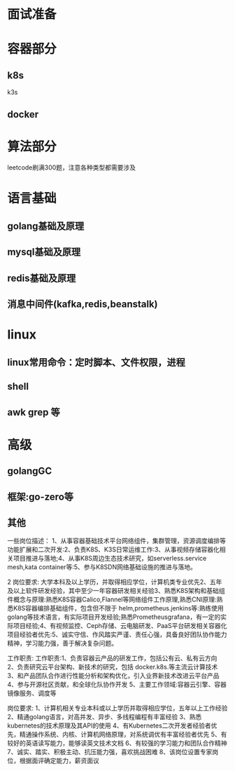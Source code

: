 面试准备
===
# 容器部分
## k8s
k3s
## docker
# 算法部分
leetcode刷满300题，注意各种类型都需要涉及
# 语言基础
## golang基础及原理
## mysql基础及原理
## redis基础及原理
## 消息中间件(kafka,redis,beanstalk)
# linux
## linux常用命令：定时脚本、文件权限，进程
## shell
## awk grep 等
# 高级
## golangGC
## 框架:go-zero等

## 其他
一些岗位描述：
1、从事容器基础技术平台网络组件，集群管理，资源调度编排等功能扩展和二次开发:2、负责K8S、K3S日常运维工作:3、从事视频存储容器化相关项目推进与落地;4、从事K8S周边生态技术研究，如serverless.service mesh,kata container等:5、参与K8SDN网络基础设施的推进与落地。

2 岗位要求:
大学本科及以上学历，并取得相应学位，计算机类专业优先2、五年及以上软件研发经验，其中至少一年容器研发相关经验3、熟悉K8S架构和基础组件概念与原理:熟悉K8S容器Calico,Flannel等网络组件工作原理,熟悉CNI原理:熟悉K8S容器编排基础组件，包含但不限于 helm,prometheus.jenkins等:熟练使用golang等技术语言，有实际项目开发经验;熟悉Prometheusgrafana，有一定的实际项目经验;4、有视频监控、Ceph存储、云电脑研发、PaaS平台研发相关容器化项目经验者优先:5、诚实守信、作风踏实严谨、责任心强，具备良好团队协作能力精神，学习能力强，善于解决复杂问题。

工作职责:
工作职责:1、负责容器云产品的研发工作，包括公有云、私有云方向 2、负责研究云平台架构、新技术的研究，包括 docker.k8s.等主流云计算技术 3、和产品团队合作进行性能分析和架构优化，引入业界新技术改进云平台产品 4、参与开源社区贡献，和全球化队协作开发 5、主要工作领域:容器云引擎、容器镜像服务、调度等


岗位要求:
1、计算机相关专业本科或以上学历并取得相应学位，五年以上工作经验 2、精通golang语言，对高并发、异步、多线程编程有丰富经验 3、熟悉kubernetes的技术原理及其API的使用 4、有Kubernetes二次开发者经验者优先，精通操作系统、内核、计算机网络原理，对系统调优有丰富经验者优先 5、有较好的英语读写能力，能够读英文技术文档 6、有较强的学习能力和团队合作精神 7、诚实、踏实、积极主动、抗压能力强，喜欢挑战困难 8、该岗位设置专家岗位，根据面评确定能力，薪资面议